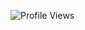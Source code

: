 
![Profile Views](https://komarev.com/ghpvc/?username=nixxcop&color=blue&style=flat)



<p>
  ‎ 
  ‎ 
  ‎ 
  ‎ 
  ‎ ‎ 
    ‎ 
  ‎ 
  ‎ 
  ‎ 
  ‎ ‎ 

    ‎ 
  ‎ 
  ‎ 
  ‎ 
  ‎ ‎ 
    ‎ 
  ‎ 
  ‎ 
  ‎ 
  ‎ ‎ 
    ‎ 
  ‎ 
  ‎ 
  ‎ 
  ‎ ‎ 
    ‎ 
  ‎ 
  ‎ 
  ‎ 
  ‎ ‎ 
    ‎ 
  ‎ 
  ‎ 
  ‎ 
  ‎ ‎ 
    ‎ 
  ‎ 
  ‎ 
  ‎ 
  ‎ ‎ 
    ‎ 
  ‎ 
  ‎ 
  ‎ 
  ‎ ‎ 
    ‎ 
  ‎ 
  ‎ 
  ‎ 
  ‎ ‎ 
    ‎ 
  ‎ 
  ‎ 
  ‎ 
  ‎ ‎ 
    ‎ 
  ‎ 
  ‎ 
  ‎ 
  ‎ ‎ 
    ‎ 
  ‎ 
  ‎ 
  ‎ 
  ‎ ‎ 
    ‎ 
  ‎ 
  ‎ 
  ‎ 
  ‎ ‎ 
    ‎ 
  ‎ 
  ‎ 
  ‎ 
  ‎ ‎ 
    ‎ 
  ‎ 
  ‎ 
  ‎ 
  ‎ ‎ 
    ‎ 
  ‎ 
  ‎ 
  ‎ 
  ‎ ‎ 
    ‎ 
  ‎ 
  ‎ 
  ‎ 
  ‎ ‎ 
  
  
</p>



































































































